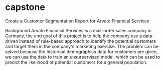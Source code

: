 # capstone
Create a Customer Segmentation Report for Arvato Financial Services

Background
Arvato Financial Services is a mail-order sales company in Germany, the end goal of this project is to help the company use a data-driven instead of rule-based approach to identify the potential customers and target them in the company's marketing exercise. 
The problem can be solved because the historical demographics data for customers are given, we can use the data to train an unsurpervised model, which can be used to predict the likelihood of potential customers for a general population. 
